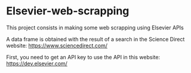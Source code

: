 # Elsevier-web-scrapping
This project consists in making some web scrapping using Elsevier APIs

A data frame is obtained with the result of a search in the Science Direct website: https://www.sciencedirect.com/

First, you need to get an API key to use the API in this website: https://dev.elsevier.com/

